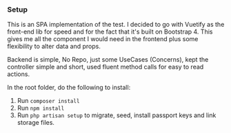 ### Setup

This is an SPA implementation of the test. I decided to go with Vuetify as the front-end lib for speed and for the fact that it's built on Bootstrap 4.
This gives me all the component I would need in the frontend plus some flexibility to alter data and props.

Backend is simple, No Repo, just some UseCases (Concerns), kept the controller simple and short, used fluent method calls for easy to read actions. 

In the root folder, do the following to install:

1. Run `composer install`
2. Run `npm install`
3. Run `php artisan setup` to migrate, seed, install passport keys and link storage files.
